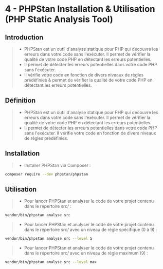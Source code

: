 # 4 - PHPStan Installation & Utilisation (PHP Static Analysis Tool)

## Introduction
> - PHPStan est un outil d'analyse statique pour PHP qui découvre les erreurs dans votre code sans l'exécuter. Il permet de vérifier la qualité de votre code PHP en détectant les erreurs potentielles.
> - Il permet de détecter les erreurs potentielles dans votre code PHP sans l'exécuter.
> - Il vérifie votre code en fonction de divers niveaux de règles prédéfinies & permet de vérifier la qualité de votre code PHP en détectant les erreurs potentielles.

## Définition
> - PHPStan est un outil d'analyse statique pour PHP qui découvre les erreurs dans votre code sans l'exécuter. Il permet de vérifier la qualité de votre code PHP en détectant les erreurs potentielles.
> - Il permet de détecter les erreurs potentielles dans votre code PHP sans l'exécuter. Il vérifie votre code en fonction de divers niveaux de règles prédéfinies.

## Installation
> - Installer PHPStan via Composer :
```bash
composer require --dev phpstan/phpstan
```

## Utilisation
> - Pour lancer PHPStan et analyser le code de votre projet contenu dans le répertoire src/ :
```bash
vendor/bin/phpstan analyse src
```
> - Pour lancer PHPStan et analyser le code de votre projet contenu dans le répertoire src/ avec un niveau de règle spécifique (0 à 9) :
```bash
vendor/bin/phpstan analyse src --level 5
```
> - Pour lancer PHPStan et analyser le code de votre projet contenu dans le répertoire src/ avec un niveau de règle maximum (9) :
```bash
vendor/bin/phpstan analyse src --level max
```


